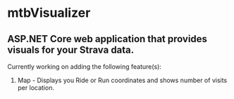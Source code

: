 # mtbVisualizer
## ASP.NET Core web application that provides visuals for your Strava data.
Currently working on adding the following feature(s):
1) Map - Displays you Ride or Run coordinates and shows number of visits per location. 

